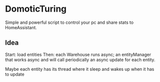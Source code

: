 # DomoticTuring
Simple and powerful script to control your pc and share stats to HomeAssistant.

## Idea

Start: load entities
Then: each Warehouse runs async; an entityManager that works async and will call periodically an async update for each entity.

Maybe each entity has its thread where it sleep and wakes up when it has to update